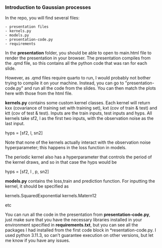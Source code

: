 ### Introduction to Gaussian processes 

In the repo, you will find several files:

    - presentation files 
    - kernels.py
    - models.py
    - presentation-code.py
    - requirements

In the **presentation** folder, you should be able to open to main.html file to render the presentation in your browser. The presentation compiles from the .qmd file, so this contains all the python code that was ran for each slide. 

However, as .qmd files require quarto to run, I would probably not bother trying to compile it on your machine. Instead, you can go to "presentation-code.py" and run all the code from the slides. You can then match the plots here with those from the html file. 

**kernels.py** contains some custom kernel classes. Each kernel will return kxx (covariance of training set with training set), kxt (cov of train & test) and ktt (cov of test & test). Inputs are the train inputs, test inputs and hyps. All kernels take sf2, l as the first two inputs, with the observation noise as the last input. 

hyps = [sf2, l, sn2] 

Note that none of the kernels actually interact with the observation noise hyperparameter; this happens in the loss function in models.

The periodic kernel also has a hyperparameter that controls the period of the kernel draws, and so in that case the hyps would be 

hyps = [sf2, l , p, sn2]

**models.py** contains the loss,train and prediction function. For inputting the kernel, it should be specified as

kernels.SquaredExponential
kernels.Matern12

etc

You can run all the code in the presentation from **presentation-code.py**, just make sure that you have the necessary libraries installed in your environment specified in **requirements.txt**, but you can see all the packages I had installed from the first code block in *resentation-code.py. I used python 3.11.3, so can't guarantee execution on other versions, but let me know if you have any issues.  
